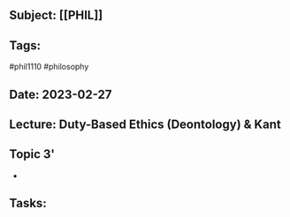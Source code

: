 ## Subject: [[PHIL]]
## Tags:
#phil1110 #philosophy 
## Date: 2023-02-27
## Lecture: Duty-Based Ethics (Deontology) & Kant

## Topic 3'
- 
## Tasks: